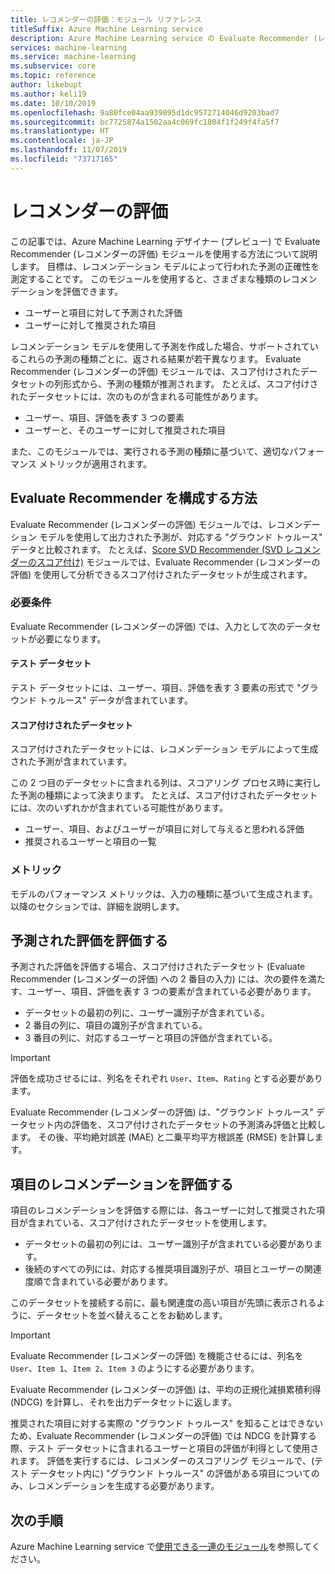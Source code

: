 ```yaml
---
title: レコメンダーの評価：モジュール リファレンス
titleSuffix: Azure Machine Learning service
description: Azure Machine Learning service の Evaluate Recommender (レコメンダーの評価) モジュールを使用して、レコメンダー モデル予測の正確性を評価する方法について説明します。
services: machine-learning
ms.service: machine-learning
ms.subservice: core
ms.topic: reference
author: likebupt
ms.author: keli19
ms.date: 10/10/2019
ms.openlocfilehash: 9a80fce04aa939895d1dc9572714046d9203bad7
ms.sourcegitcommit: bc7725874a1502aa4c069fc1804f1f249f4fa5f7
ms.translationtype: HT
ms.contentlocale: ja-JP
ms.lasthandoff: 11/07/2019
ms.locfileid: "73717165"
---
```

# <a name="evaluate-recommender"></a>レコメンダーの評価

この記事では、Azure Machine Learning デザイナー (プレビュー) で Evaluate Recommender (レコメンダーの評価) モジュールを使用する方法について説明します。 目標は、レコメンデーション モデルによって行われた予測の正確性を測定することです。 このモジュールを使用すると、さまざまな種類のレコメンデーションを評価できます。  
  
-   ユーザーと項目に対して予測された評価    
-   ユーザーに対して推奨された項目  
  
レコメンデーション モデルを使用して予測を作成した場合、サポートされているこれらの予測の種類ごとに、返される結果が若干異なります。 Evaluate Recommender (レコメンダーの評価) モジュールでは、スコア付けされたデータセットの列形式から、予測の種類が推測されます。 たとえば、スコア付けされたデータセットには、次のものが含まれる可能性があります。

- ユーザー、項目、評価を表す 3 つの要素
- ユーザーと、そのユーザーに対して推奨された項目

また、このモジュールでは、実行される予測の種類に基づいて、適切なパフォーマンス メトリックが適用されます。 

  
## <a name="how-to-configure-evaluate-recommender"></a>Evaluate Recommender を構成する方法

Evaluate Recommender (レコメンダーの評価) モジュールでは、レコメンデーション モデルを使用して出力された予測が、対応する "グラウンド トゥルース" データと比較されます。 たとえば、[Score SVD Recommender (SVD レコメンダーのスコア付け)](score-svd-recommender.md) モジュールでは、Evaluate Recommender (レコメンダーの評価) を使用して分析できるスコア付けされたデータセットが生成されます。

### <a name="requirements"></a>必要条件

Evaluate Recommender (レコメンダーの評価) では、入力として次のデータセットが必要になります。 
  
#### <a name="test-dataset"></a>テスト データセット

テスト データセットには、ユーザー、項目、評価を表す 3 要素の形式で "グラウンド トゥルース" データが含まれています。  

#### <a name="scored-dataset"></a>スコア付けされたデータセット

スコア付けされたデータセットには、レコメンデーション モデルによって生成された予測が含まれています。  
  
この 2 つ目のデータセットに含まれる列は、スコアリング プロセス時に実行した予測の種類によって決まります。 たとえば、スコア付けされたデータセットには、次のいずれかが含まれている可能性があります。

- ユーザー、項目、およびユーザーが項目に対して与えると思われる評価
- 推奨されるユーザーと項目の一覧 

### <a name="metrics"></a>メトリック

モデルのパフォーマンス メトリックは、入力の種類に基づいて生成されます。 以降のセクションでは、詳細を説明します。

## <a name="evaluate-predicted-ratings"></a>予測された評価を評価する  

予測された評価を評価する場合、スコア付けされたデータセット (Evaluate Recommender (レコメンダーの評価) への 2 番目の入力) には、次の要件を満たす、ユーザー、項目、評価を表す 3 つの要素が含まれている必要があります。
  
-   データセットの最初の列に、ユーザー識別子が含まれている。    
-   2 番目の列に、項目の識別子が含まれている。  
-   3 番目の列に、対応するユーザーと項目の評価が含まれている。  
  
> [!IMPORTANT] 
> 評価を成功させるには、列名をそれぞれ `User`、`Item`、`Rating` とする必要があります。  
  
Evaluate Recommender (レコメンダーの評価) は、"グラウンド トゥルース" データセット内の評価を、スコア付けされたデータセットの予測済み評価と比較します。 その後、平均絶対誤差 (MAE) と二乗平均平方根誤差 (RMSE) を計算します。



## <a name="evaluate-item-recommendations"></a>項目のレコメンデーションを評価する

項目のレコメンデーションを評価する際には、各ユーザーに対して推奨された項目が含まれている、スコア付けされたデータセットを使用します。
  
-   データセットの最初の列には、ユーザー識別子が含まれている必要があります。    
-   後続のすべての列には、対応する推奨項目識別子が、項目とユーザーの関連度順で含まれている必要があります。 

このデータセットを接続する前に、最も関連度の高い項目が先頭に表示されるように、データセットを並べ替えることをお勧めします。  

> [!IMPORTANT] 
> Evaluate Recommender (レコメンダーの評価) を機能させるには、列名を `User`、`Item 1`、`Item 2`、`Item 3` のようにする必要があります。  
  
Evaluate Recommender (レコメンダーの評価) は、平均の正規化減損累積利得 (NDCG) を計算し、それを出力データセットに返します。  
  
推奨された項目に対する実際の "グラウンド トゥルース" を知ることはできないため、Evaluate Recommender (レコメンダーの評価) では NDCG を計算する際、テスト データセットに含まれるユーザーと項目の評価が利得として使用されます。 評価を実行するには、レコメンダーのスコアリング モジュールで、(テスト データセット内に) "グラウンド トゥルース" の評価がある項目についてのみ、レコメンデーションを生成する必要があります。  
  

## <a name="next-steps"></a>次の手順

Azure Machine Learning service で[使用できる一連のモジュール](module-reference.md)を参照してください。 
